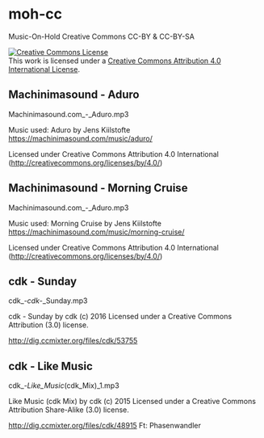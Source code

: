 # moh-cc
Music-On-Hold Creative Commons CC-BY & CC-BY-SA


<a rel="license" href="http://creativecommons.org/licenses/by/4.0/"><img alt="Creative Commons License" style="border-width:0" src="https://i.creativecommons.org/l/by/4.0/88x31.png" /></a><br />This work is licensed under a <a rel="license" href="http://creativecommons.org/licenses/by/4.0/">Creative Commons Attribution 4.0 International License</a>.

## Machinimasound - Aduro

Machinimasound.com_-_Aduro.mp3

Music used: Aduro by Jens Kiilstofte https://machinimasound.com/music/aduro/

Licensed under Creative Commons Attribution 4.0 International (http://creativecommons.org/licenses/by/4.0/)


## Machinimasound - Morning Cruise

Machinimasound.com_-_Aduro.mp3

Music used: Morning Cruise by Jens Kiilstofte https://machinimasound.com/music/morning-cruise/

Licensed under Creative Commons Attribution 4.0 International (http://creativecommons.org/licenses/by/4.0/)


## cdk - Sunday

cdk_-_cdk_-_Sunday.mp3

cdk - Sunday by cdk (c) 2016 Licensed under a Creative Commons Attribution (3.0) license. 

http://dig.ccmixter.org/files/cdk/53755 


## cdk - Like Music

cdk_-_Like_Music_(cdk_Mix)_1.mp3

Like Music (cdk Mix) by cdk (c) 2015 Licensed under a Creative Commons Attribution Share-Alike  (3.0) license. 

http://dig.ccmixter.org/files/cdk/48915 Ft: Phasenwandler
